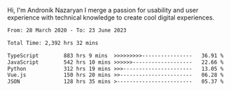 Hi, I'm Andronik Nazaryan
I merge a passion for usability and user experience with technical knowledge to create cool digital experiences.


<!--START_SECTION:waka-->

```txt
From: 28 March 2020 - To: 23 June 2023

Total Time: 2,392 hrs 32 mins

TypeScript        883 hrs 9 mins  >>>>>>>>>----------------   36.91 %
JavaScript        542 hrs 10 mins >>>>>>-------------------   22.66 %
Python            312 hrs 19 mins >>>----------------------   13.05 %
Vue.js            150 hrs 20 mins >>-----------------------   06.28 %
JSON              128 hrs 35 mins >------------------------   05.37 %
```

<!--END_SECTION:waka-->
